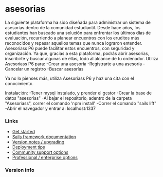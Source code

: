 # asesorias


La siguiente plataforma ha sido diseñada para  administrar un sistema de asesorías dentro de la comunidad estudiantil.
Desde hace años, los estudiantes han buscado una solución para enfrentar los últimos días de evaluación, recurriendo a planear encuentros con los eruditos más reconocidos y repasar aquellos temas que nunca lograron entender.
Asesoriass P6 puede facilitar estos encuentros, con seguridad y organización. Ya que, gracias a esta plataforma, podrás abrir asesorías, inscribirte y buscar algunas de ellas, todo al alcance de tu ordenador.
Utiliza Asesoriass P6 para:
-Crear una asesoría
-Registrarte a una asesoría
-Cancelar un registro
-Buscar asesorías

Ya no lo pienses más, utiliza Asesoríass P6 y haz una cita con el conocimiento.


Instalación:
-Tener mysql instalado, y prender el gestor
-Crear la base de datos "asesorias"
-Al bajar el repositorio, adentro de la carpeta "Asesoriass", correr el comando 'npm install'
-Correr el comando "sails lift"
-Abrir el navegador y entrar a: localhost:1337

### Links

+ [Get started](https://sailsjs.com/get-started)
+ [Sails framework documentation](https://sailsjs.com/documentation)
+ [Version notes / upgrading](https://sailsjs.com/documentation/upgrading)
+ [Deployment tips](https://sailsjs.com/documentation/concepts/deployment)
+ [Community support options](https://sailsjs.com/support)
+ [Professional / enterprise options](https://sailsjs.com/enterprise)


### Version info


<!-- Internally, Sails used [`sails-generate@1.15.28`](https://github.com/balderdashy/sails-generate/tree/v1.15.28/lib/core-generators/new). -->



<!--
Note:  Generators are usually run using the globally-installed `sails` CLI (command-line interface).  This CLI version is _environment-specific_ rather than app-specific, thus over time, as a project's dependencies are upgraded or the project is worked on by different developers on different computers using different versions of Node.js, the Sails dependency in its package.json file may differ from the globally-installed Sails CLI release it was originally generated with.  (Be sure to always check out the relevant [upgrading guides](https://sailsjs.com/upgrading) before upgrading the version of Sails used by your app.  If you're stuck, [get help here](https://sailsjs.com/support).)
-->
